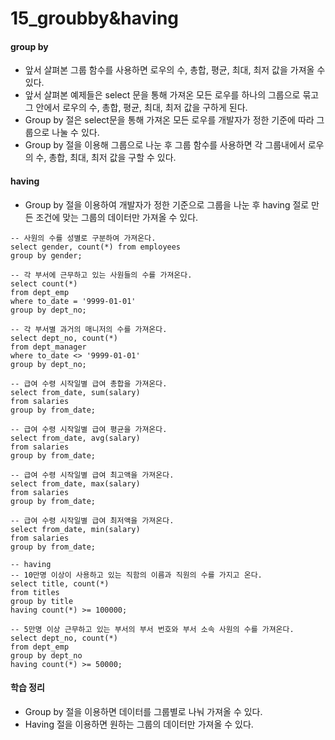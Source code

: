 # 15_groubby&having



#### group by

- 앞서 살펴본 그룹 함수를 사용하면 로우의 수, 총합, 평균, 최대, 최저 값을 가져올 수 있다.
- 앞서 살펴본 예제들은 select 문을 통해 가져온 모든 로우를 하나의 그룹으로 묶고 그 안에서 로우의 수, 총합, 평균, 최대, 최저 값을 구하게 된다.
- Group by 절은 select문을 통해 가져온 모든 로우를 개발자가 정한 기준에 따라 그룹으로 나눌 수 있다.
- Group by 절을 이용해 그룹으로 나눈 후 그룹 함수를 사용하면 각 그룹내에서 로우의 수, 총합, 최대, 최저 값을 구할 수 있다.

#### having

- Group by 절을 이용하여 개발자가 정한 기준으로 그룹을 나눈 후 having 절로 만든 조건에 맞는 그룹의 데이터만 가져올 수 있다.



```mysql
-- 사원의 수를 성별로 구분하여 가져온다.
select gender, count(*) from employees
group by gender;

-- 각 부서에 근무하고 있는 사원들의 수를 가져온다.
select count(*)
from dept_emp
where to_date = '9999-01-01'
group by dept_no;

-- 각 부서별 과거의 매니저의 수를 가져온다.
select dept_no, count(*)
from dept_manager
where to_date <> '9999-01-01'
group by dept_no;

-- 급여 수령 시작일별 급여 총합을 가져온다.
select from_date, sum(salary)
from salaries
group by from_date;

-- 급여 수령 시작일별 급여 평균을 가져온다.
select from_date, avg(salary)
from salaries
group by from_date;

-- 급여 수령 시작일별 급여 최고액을 가져온다.
select from_date, max(salary)
from salaries
group by from_date;

-- 급여 수령 시작일별 급여 최저액을 가져온다.
select from_date, min(salary)
from salaries
group by from_date;

-- having
-- 10만명 이상이 사용하고 있는 직함의 이름과 직원의 수를 가지고 온다.
select title, count(*)
from titles
group by title
having count(*) >= 100000;

-- 5만명 이상 근무하고 있는 부서의 부서 번호와 부서 소속 사원의 수를 가져온다.
select dept_no, count(*)
from dept_emp
group by dept_no
having count(*) >= 50000;

```



#### 학습 정리

- Group by 절을 이용하면 데이터를 그룹별로 나눠 가져올 수 있다.
- Having 절을 이용하면 원하는 그룹의 데이터만 가져올 수 있다.